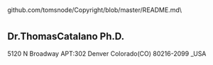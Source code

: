 #
github.com/tomsnode/Copyright/blob/master/README.md\
#
Dr.ThomasCatalano Ph.D.
------------------------
 5120 N Broadway APT:302 Denver Colorado(CO) 80216-2099 _USA
